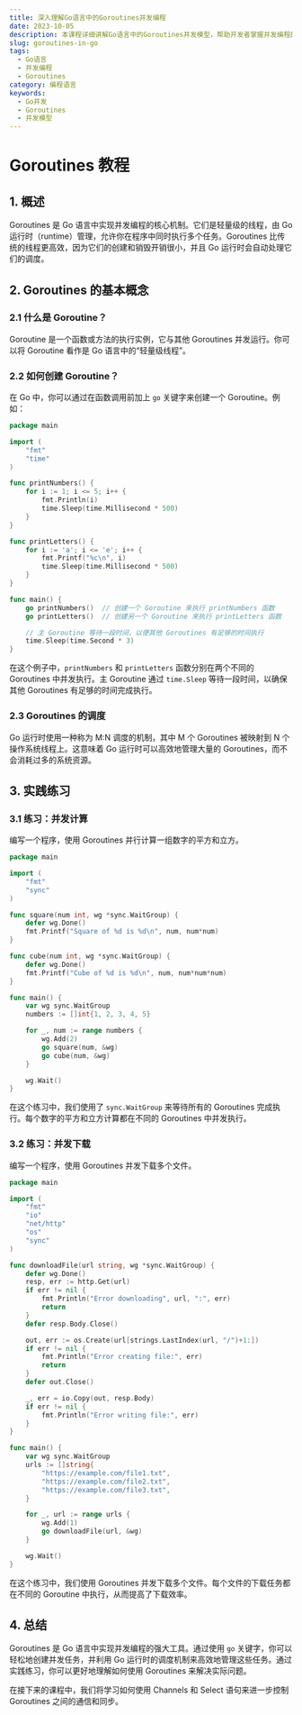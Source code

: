 ```yaml
---
title: 深入理解Go语言中的Goroutines并发编程
date: 2023-10-05
description: 本课程详细讲解Go语言中的Goroutines并发模型，帮助开发者掌握并发编程的核心概念和实践技巧。
slug: goroutines-in-go
tags:
  - Go语言
  - 并发编程
  - Goroutines
category: 编程语言
keywords:
  - Go并发
  - Goroutines
  - 并发模型
---
```


# Goroutines 教程

## 1. 概述

Goroutines 是 Go 语言中实现并发编程的核心机制。它们是轻量级的线程，由 Go 运行时（runtime）管理，允许你在程序中同时执行多个任务。Goroutines 比传统的线程更高效，因为它们的创建和销毁开销很小，并且 Go 运行时会自动处理它们的调度。

## 2. Goroutines 的基本概念

### 2.1 什么是 Goroutine？

Goroutine 是一个函数或方法的执行实例，它与其他 Goroutines 并发运行。你可以将 Goroutine 看作是 Go 语言中的“轻量级线程”。

### 2.2 如何创建 Goroutine？

在 Go 中，你可以通过在函数调用前加上 `go` 关键字来创建一个 Goroutine。例如：

```go
package main

import (
    "fmt"
    "time"
)

func printNumbers() {
    for i := 1; i <= 5; i++ {
        fmt.Println(i)
        time.Sleep(time.Millisecond * 500)
    }
}

func printLetters() {
    for i := 'a'; i <= 'e'; i++ {
        fmt.Printf("%c\n", i)
        time.Sleep(time.Millisecond * 500)
    }
}

func main() {
    go printNumbers()  // 创建一个 Goroutine 来执行 printNumbers 函数
    go printLetters()  // 创建另一个 Goroutine 来执行 printLetters 函数

    // 主 Goroutine 等待一段时间，以便其他 Goroutines 有足够的时间执行
    time.Sleep(time.Second * 3)
}
```

在这个例子中，`printNumbers` 和 `printLetters` 函数分别在两个不同的 Goroutines 中并发执行。主 Goroutine 通过 `time.Sleep` 等待一段时间，以确保其他 Goroutines 有足够的时间完成执行。

### 2.3 Goroutines 的调度

Go 运行时使用一种称为 M:N 调度的机制，其中 M 个 Goroutines 被映射到 N 个操作系统线程上。这意味着 Go 运行时可以高效地管理大量的 Goroutines，而不会消耗过多的系统资源。

## 3. 实践练习

### 3.1 练习：并发计算

编写一个程序，使用 Goroutines 并行计算一组数字的平方和立方。

```go
package main

import (
    "fmt"
    "sync"
)

func square(num int, wg *sync.WaitGroup) {
    defer wg.Done()
    fmt.Printf("Square of %d is %d\n", num, num*num)
}

func cube(num int, wg *sync.WaitGroup) {
    defer wg.Done()
    fmt.Printf("Cube of %d is %d\n", num, num*num*num)
}

func main() {
    var wg sync.WaitGroup
    numbers := []int{1, 2, 3, 4, 5}

    for _, num := range numbers {
        wg.Add(2)
        go square(num, &wg)
        go cube(num, &wg)
    }

    wg.Wait()
}
```

在这个练习中，我们使用了 `sync.WaitGroup` 来等待所有的 Goroutines 完成执行。每个数字的平方和立方计算都在不同的 Goroutines 中并发执行。

### 3.2 练习：并发下载

编写一个程序，使用 Goroutines 并发下载多个文件。

```go
package main

import (
    "fmt"
    "io"
    "net/http"
    "os"
    "sync"
)

func downloadFile(url string, wg *sync.WaitGroup) {
    defer wg.Done()
    resp, err := http.Get(url)
    if err != nil {
        fmt.Println("Error downloading", url, ":", err)
        return
    }
    defer resp.Body.Close()

    out, err := os.Create(url[strings.LastIndex(url, "/")+1:])
    if err != nil {
        fmt.Println("Error creating file:", err)
        return
    }
    defer out.Close()

    _, err = io.Copy(out, resp.Body)
    if err != nil {
        fmt.Println("Error writing file:", err)
    }
}

func main() {
    var wg sync.WaitGroup
    urls := []string{
        "https://example.com/file1.txt",
        "https://example.com/file2.txt",
        "https://example.com/file3.txt",
    }

    for _, url := range urls {
        wg.Add(1)
        go downloadFile(url, &wg)
    }

    wg.Wait()
}
```

在这个练习中，我们使用 Goroutines 并发下载多个文件。每个文件的下载任务都在不同的 Goroutine 中执行，从而提高了下载效率。

## 4. 总结

Goroutines 是 Go 语言中实现并发编程的强大工具。通过使用 `go` 关键字，你可以轻松地创建并发任务，并利用 Go 运行时的调度机制来高效地管理这些任务。通过实践练习，你可以更好地理解如何使用 Goroutines 来解决实际问题。

在接下来的课程中，我们将学习如何使用 Channels 和 Select 语句来进一步控制 Goroutines 之间的通信和同步。